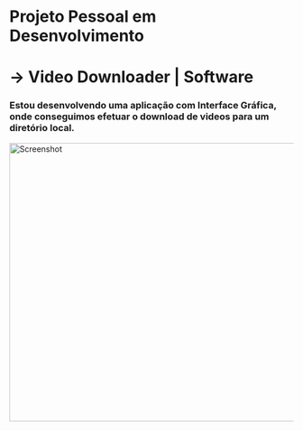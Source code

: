 # Projeto Pessoal em Desenvolvimento
# -> Video Downloader | Software 
### Estou desenvolvendo uma aplicação com Interface Gráfica, onde conseguimos efetuar o download de videos para um diretório local.
<img src="https://i2.paste.pics/767994e18ee0bb8abed86179964ee9bb.png" width="809" height="493" alt="Screenshot">
